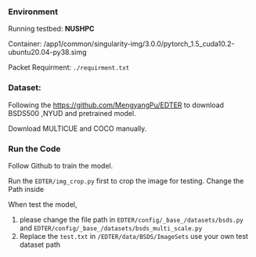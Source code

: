 ### Environment

Running testbed: **NUSHPC**

Container: /app1/common/singularity-img/3.0.0/pytorch_1.5_cuda10.2-ubuntu20.04-py38.simg

Packet Requirment: `./requirment.txt`



### Dataset:

Following the https://github.com/MengyangPu/EDTER to download BSDS500 ,NYUD and pretrained model. 

Download MULTICUE and COCO manually.

### Run the Code

Follow Github to train the model.

Run the `EDTER/img_crop.py` first to crop the image for testing. Change the Path inside 

When test the model, 

1. please change the file path in `EDTER/config/_base_/datasets/bsds.py` and `EDTER/config/_base_/datasets/bsds_multi_scale.py`
2. Replace the `test.txt` in `/EDTER/data/BSDS/ImageSets` use your own test dataset path



